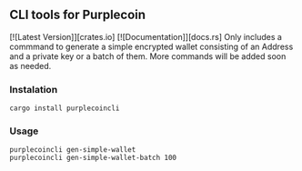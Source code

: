 ## CLI tools for Purplecoin
[![Latest Version]][crates.io] [![Documentation]][docs.rs]
Only includes a commmand to generate a simple encrypted wallet consisting of an Address and a private key or a batch of them. More commands will be added soon as needed.

### Instalation
```
cargo install purplecoincli
```

### Usage
```
purplecoincli gen-simple-wallet
purplecoincli gen-simple-wallet-batch 100
```